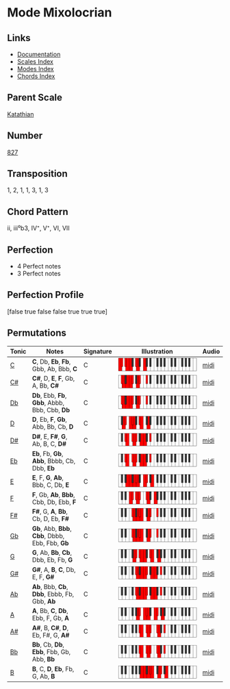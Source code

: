 # Mode Mixolocrian

## Links

- [Documentation](README.md)
- [Scales Index](Scales.md)
- [Modes Index](Modes.md)
- [Chords Index](Chords.md)

## Parent Scale

[Katathian](ScaleKatathian.md)

## Number

[827](https://ianring.com/musictheory/scales/827)

## Transposition

1, 2, 1, 1, 3, 1, 3

## Chord Pattern

ii, iii⁰b3, IV⁺, V⁺, VI, VII

## Perfection

- 4 Perfect notes
- 3 Perfect notes

## Perfection Profile

[false true false false true true true]

## Permutations

| Tonic | Notes | Signature | Illustration | Audio |
|-------|-------|-----------|--------------|-------|
| [C](ModeCNaturalMixolocrian.md) | **C**, Db, **Eb**, **Fb**, Gbb, Ab, Bbb, **C** | C | ![CNaturalMixolocrian](ModeCNaturalMixolocrian.png) | [midi](https://github.com/edipermadi/music/blob/main/docs/ModeCNaturalMixolocrian.mid?raw=true) |
| [C#](ModeCSharpMixolocrian.md) | **C#**, D, **E**, **F**, Gb, A, Bb, **C#** | C | ![CSharpMixolocrian](ModeCSharpMixolocrian.png) | [midi](https://github.com/edipermadi/music/blob/main/docs/ModeCSharpMixolocrian.mid?raw=true) |
| [Db](ModeDFlatMixolocrian.md) | **Db**, Ebb, **Fb**, **Gbb**, Abbb, Bbb, Cbb, **Db** | C | ![DFlatMixolocrian](ModeDFlatMixolocrian.png) | [midi](https://github.com/edipermadi/music/blob/main/docs/ModeDFlatMixolocrian.mid?raw=true) |
| [D](ModeDNaturalMixolocrian.md) | **D**, Eb, **F**, **Gb**, Abb, Bb, Cb, **D** | C | ![DNaturalMixolocrian](ModeDNaturalMixolocrian.png) | [midi](https://github.com/edipermadi/music/blob/main/docs/ModeDNaturalMixolocrian.mid?raw=true) |
| [D#](ModeDSharpMixolocrian.md) | **D#**, E, **F#**, **G**, Ab, B, C, **D#** | C | ![DSharpMixolocrian](ModeDSharpMixolocrian.png) | [midi](https://github.com/edipermadi/music/blob/main/docs/ModeDSharpMixolocrian.mid?raw=true) |
| [Eb](ModeEFlatMixolocrian.md) | **Eb**, Fb, **Gb**, **Abb**, Bbbb, Cb, Dbb, **Eb** | C | ![EFlatMixolocrian](ModeEFlatMixolocrian.png) | [midi](https://github.com/edipermadi/music/blob/main/docs/ModeEFlatMixolocrian.mid?raw=true) |
| [E](ModeENaturalMixolocrian.md) | **E**, F, **G**, **Ab**, Bbb, C, Db, **E** | C | ![ENaturalMixolocrian](ModeENaturalMixolocrian.png) | [midi](https://github.com/edipermadi/music/blob/main/docs/ModeENaturalMixolocrian.mid?raw=true) |
| [F](ModeFNaturalMixolocrian.md) | **F**, Gb, **Ab**, **Bbb**, Cbb, Db, Ebb, **F** | C | ![FNaturalMixolocrian](ModeFNaturalMixolocrian.png) | [midi](https://github.com/edipermadi/music/blob/main/docs/ModeFNaturalMixolocrian.mid?raw=true) |
| [F#](ModeFSharpMixolocrian.md) | **F#**, G, **A**, **Bb**, Cb, D, Eb, **F#** | C | ![FSharpMixolocrian](ModeFSharpMixolocrian.png) | [midi](https://github.com/edipermadi/music/blob/main/docs/ModeFSharpMixolocrian.mid?raw=true) |
| [Gb](ModeGFlatMixolocrian.md) | **Gb**, Abb, **Bbb**, **Cbb**, Dbbb, Ebb, Fbb, **Gb** | C | ![GFlatMixolocrian](ModeGFlatMixolocrian.png) | [midi](https://github.com/edipermadi/music/blob/main/docs/ModeGFlatMixolocrian.mid?raw=true) |
| [G](ModeGNaturalMixolocrian.md) | **G**, Ab, **Bb**, **Cb**, Dbb, Eb, Fb, **G** | C | ![GNaturalMixolocrian](ModeGNaturalMixolocrian.png) | [midi](https://github.com/edipermadi/music/blob/main/docs/ModeGNaturalMixolocrian.mid?raw=true) |
| [G#](ModeGSharpMixolocrian.md) | **G#**, A, **B**, **C**, Db, E, F, **G#** | C | ![GSharpMixolocrian](ModeGSharpMixolocrian.png) | [midi](https://github.com/edipermadi/music/blob/main/docs/ModeGSharpMixolocrian.mid?raw=true) |
| [Ab](ModeAFlatMixolocrian.md) | **Ab**, Bbb, **Cb**, **Dbb**, Ebbb, Fb, Gbb, **Ab** | C | ![AFlatMixolocrian](ModeAFlatMixolocrian.png) | [midi](https://github.com/edipermadi/music/blob/main/docs/ModeAFlatMixolocrian.mid?raw=true) |
| [A](ModeANaturalMixolocrian.md) | **A**, Bb, **C**, **Db**, Ebb, F, Gb, **A** | C | ![ANaturalMixolocrian](ModeANaturalMixolocrian.png) | [midi](https://github.com/edipermadi/music/blob/main/docs/ModeANaturalMixolocrian.mid?raw=true) |
| [A#](ModeASharpMixolocrian.md) | **A#**, B, **C#**, **D**, Eb, F#, G, **A#** | C | ![ASharpMixolocrian](ModeASharpMixolocrian.png) | [midi](https://github.com/edipermadi/music/blob/main/docs/ModeASharpMixolocrian.mid?raw=true) |
| [Bb](ModeBFlatMixolocrian.md) | **Bb**, Cb, **Db**, **Ebb**, Fbb, Gb, Abb, **Bb** | C | ![BFlatMixolocrian](ModeBFlatMixolocrian.png) | [midi](https://github.com/edipermadi/music/blob/main/docs/ModeBFlatMixolocrian.mid?raw=true) |
| [B](ModeBNaturalMixolocrian.md) | **B**, C, **D**, **Eb**, Fb, G, Ab, **B** | C | ![BNaturalMixolocrian](ModeBNaturalMixolocrian.png) | [midi](https://github.com/edipermadi/music/blob/main/docs/ModeBNaturalMixolocrian.mid?raw=true) |
